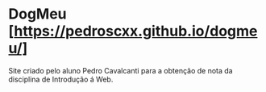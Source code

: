 # DogMeu [https://pedroscxx.github.io/dogmeu/]

Site criado pelo aluno Pedro Cavalcanti para a obtenção de nota da disciplina de Introdução á Web.
